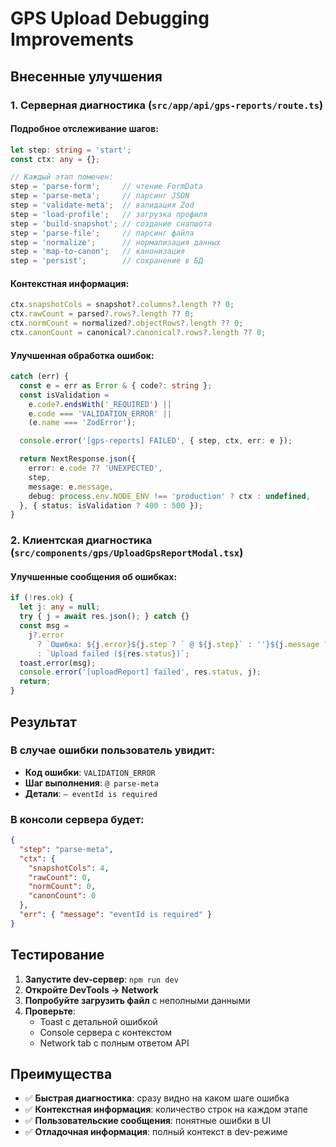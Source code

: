 # GPS Upload Debugging Improvements

## Внесенные улучшения

### 1. **Серверная диагностика** (`src/app/api/gps-reports/route.ts`)

#### Подробное отслеживание шагов:
```typescript
let step: string = 'start';
const ctx: any = {};

// Каждый этап помечен:
step = 'parse-form';     // чтение FormData
step = 'parse-meta';     // парсинг JSON
step = 'validate-meta';  // валидация Zod
step = 'load-profile';   // загрузка профиля
step = 'build-snapshot'; // создание снапшота
step = 'parse-file';     // парсинг файла
step = 'normalize';      // нормализация данных
step = 'map-to-canon';   // канонизация
step = 'persist';        // сохранение в БД
```

#### Контекстная информация:
```typescript
ctx.snapshotCols = snapshot?.columns?.length ?? 0;
ctx.rawCount = parsed?.rows?.length ?? 0;
ctx.normCount = normalized?.objectRows?.length ?? 0;
ctx.canonCount = canonical?.canonical?.rows?.length ?? 0;
```

#### Улучшенная обработка ошибок:
```typescript
catch (err) {
  const e = err as Error & { code?: string };
  const isValidation = 
    e.code?.endsWith('_REQUIRED') ||
    e.code === 'VALIDATION_ERROR' ||
    (e.name === 'ZodError');

  console.error('[gps-reports] FAILED', { step, ctx, err: e });

  return NextResponse.json({
    error: e.code ?? 'UNEXPECTED',
    step,
    message: e.message,
    debug: process.env.NODE_ENV !== 'production' ? ctx : undefined,
  }, { status: isValidation ? 400 : 500 });
}
```

### 2. **Клиентская диагностика** (`src/components/gps/UploadGpsReportModal.tsx`)

#### Улучшенные сообщения об ошибках:
```typescript
if (!res.ok) {
  let j: any = null;
  try { j = await res.json(); } catch {}
  const msg =
    j?.error
      ? `Ошибка: ${j.error}${j.step ? ` @ ${j.step}` : ''}${j.message ? ` — ${j.message}` : ''}`
      : `Upload failed (${res.status})`;
  toast.error(msg);
  console.error('[uploadReport] failed', res.status, j);
  return;
}
```

## Результат

### В случае ошибки пользователь увидит:
- **Код ошибки**: `VALIDATION_ERROR`
- **Шаг выполнения**: `@ parse-meta`
- **Детали**: `— eventId is required`

### В консоли сервера будет:
```json
{
  "step": "parse-meta",
  "ctx": {
    "snapshotCols": 4,
    "rawCount": 0,
    "normCount": 0,
    "canonCount": 0
  },
  "err": { "message": "eventId is required" }
}
```

## Тестирование

1. **Запустите dev-сервер**: `npm run dev`
2. **Откройте DevTools → Network**
3. **Попробуйте загрузить файл** с неполными данными
4. **Проверьте**:
   - Toast с детальной ошибкой
   - Console сервера с контекстом
   - Network tab с полным ответом API

## Преимущества

- ✅ **Быстрая диагностика**: сразу видно на каком шаге ошибка
- ✅ **Контекстная информация**: количество строк на каждом этапе
- ✅ **Пользовательские сообщения**: понятные ошибки в UI
- ✅ **Отладочная информация**: полный контекст в dev-режиме

